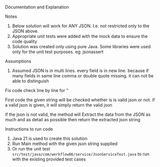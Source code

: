Documentation and Explanation

Notes
1. Below solution will work for ANY JSON. I.e. not restricted only to the JSON above.
2. Appropriate unit tests were added with the mock data to ensure the code quality
3. Solution was created only using pure Java. Some libraries were used only for the unit test purposes. eg: jsonassert

Assumptions
1. Assumed JSON is in multi lines. every field is in new line. because if many fields in same line comma or double quote missing.
it can not be able to distinguish

Fix code
check line by line for "

First code the given string will be checked whether is is valid json or not.
if a valid json is given, it will simply return the valid json

if the json is not valid, the method will Extract the data from the JSON as much and as detail as possible
then return the extracted json string

Instructions to run code
1. Java 21 is used to create this solution
2. Run Main method with the given json string supplied
3. Or run the unit test `src/test/java/com/workflow86/service/JsonServiceTest.java` to run with the existing provided test cases

